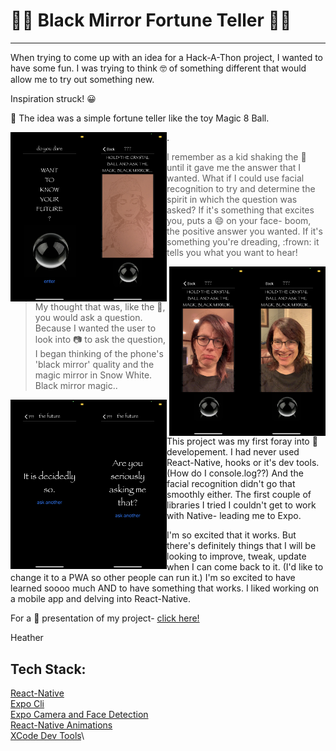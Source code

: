 # :mage_woman: Black Mirror Fortune Teller :mage_man:

---

When trying to come up with an idea for a Hack-A-Thon project, I wanted to have some fun. I was trying to think :nerd_face: of something different that would allow me to try out something new.


Inspiration struck! :grinning:


:8ball: The idea was a simple fortune teller like the toy Magic 8 Ball.


<img align='left' alt='opening-screen' src='/welcome.PNG' width='125'>
<img align='left' alt='fortune-teller' src='/overlay.PNG' width='125'>. 



>I remember as a kid shaking the :8ball: until it gave me the answer that I wanted. What if I could use facial recognition to try and determine the spirit in which the question was asked? If it's something that excites you, puts a :smile: on your face- boom, the positive answer you wanted.  If it's something you're dreading, :frown: it tells you what you want to hear!



<img align='right' alt='smiling-face' src='/smile.PNG' width='125'>
<img align='right' alt='frowing-face' src='/frown.PNG' width='125'>




>My thought that was, like the :8ball:, you would ask a question. Because I wanted the user to look into :camera: to ask the question, I began thinking of the phone's 'black mirror' quality and the magic mirror in Snow White. Black mirror magic..




<img align='left' alt='positive-fortune' src='/decidedlyso.PNG' width='125'>
<img align='left' alt='negative-fortune' src='/seriouslyasking.PNG' width='125'>




This project was my first foray into :iphone: developement. I had never used React-Native, hooks or it's dev tools. (How do I console.log??) And the facial recognition didn't go that smoothly either. The first couple of libraries I tried I couldn't get to work with Native- leading me to Expo.



I'm so excited that it works. But there's definitely things that I will be looking to improve, tweak, update when I can come back to it. (I'd like to change it to a PWA so other people can run it.) I'm so excited to have learned soooo much AND to have something that works. I liked working on a mobile app and delving into React-Native.



For a :movie_camera: presentation of my project- [click here!](https://youtu.be/UseosT6p9kQ)



Heather



## Tech Stack:



[React-Native](https://reactnative.dev/)\
[Expo Cli](https://docs.expo.io/workflow/expo-cli/)\
[Expo Camera and Face Detection](https://docs.expo.io/versions/latest/sdk/camera/)\
[React-Native Animations](https://reactnative.dev/docs/animations)\
[XCode Dev Tools](https://developer.apple.com/xcode/)\
